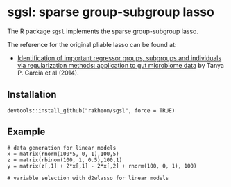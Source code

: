 # sgsl: sparse group-subgroup lasso
The R package `sgsl` implements the sparse group-subgroup lasso.

The reference for the original pliable lasso can be found at:
* [Identification of important regressor groups, subgroups
and individuals via regularization methods: application to
gut microbiome data](https://doi.org/10.1093/bioinformatics/btt608) by Tanya P. Garcia et al (2014).

## Installation

```
devtools::install_github("rakheon/sgsl", force = TRUE)
```

## Example

```
# data generation for linear models
x = matrix(rnorm(100*5, 0, 1),100,5)
z = matrix(rbinom(100, 1, 0.5),100,1)
y = matrix(z[,1] + 2*x[,1] - 2*x[,2] + rnorm(100, 0, 1), 100)

# variable selection with d2wlasso for linear models



```
